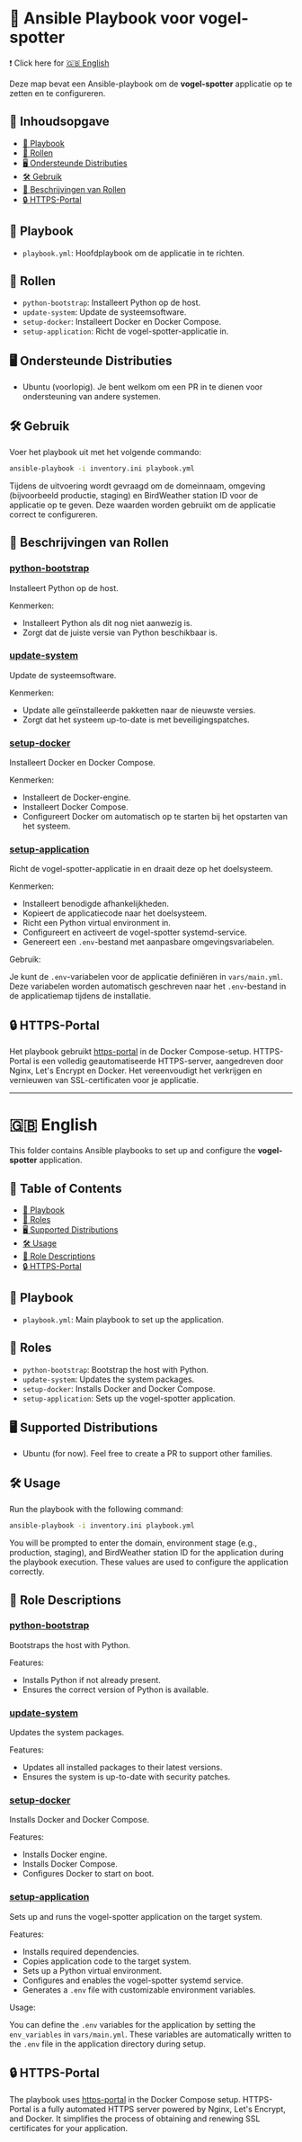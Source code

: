 # 🦜 Ansible Playbook voor vogel-spotter

❗ Click here for [🇬🇧 English](#-english)

Deze map bevat een Ansible-playbook om de **vogel-spotter** applicatie op te zetten en te configureren.

## 📑 Inhoudsopgave

- [📘 Playbook](#-playbook)
- [📂 Rollen](#-rollen)
- [🖥️ Ondersteunde Distributies](#%EF%B8%8F-ondersteunde-distributies)
- [🛠️ Gebruik](#%EF%B8%8F-gebruik)
- [📜 Beschrijvingen van Rollen](#-beschrijvingen-van-rollen)
- [🔒 HTTPS-Portal](#-https-portal)

## 📘 Playbook

- `playbook.yml`: Hoofdplaybook om de applicatie in te richten.

## 📂 Rollen

- `python-bootstrap`: Installeert Python op de host.
- `update-system`: Update de systeemsoftware.
- `setup-docker`: Installeert Docker en Docker Compose.
- `setup-application`: Richt de vogel-spotter-applicatie in.

## 🖥️ Ondersteunde Distributies

- Ubuntu (voorlopig). Je bent welkom om een PR in te dienen voor ondersteuning van andere systemen.

## 🛠️ Gebruik

Voer het playbook uit met het volgende commando:

```bash
ansible-playbook -i inventory.ini playbook.yml
```

Tijdens de uitvoering wordt gevraagd om de domeinnaam, omgeving (bijvoorbeeld productie, staging) en BirdWeather station ID voor de applicatie op te geven. Deze waarden worden gebruikt om de applicatie correct te configureren.

## 📜 Beschrijvingen van Rollen

### [python-bootstrap](roles/python-bootstrap)

Installeert Python op de host.

Kenmerken:

- Installeert Python als dit nog niet aanwezig is.
- Zorgt dat de juiste versie van Python beschikbaar is.

### [update-system](roles/update-system)

Update de systeemsoftware.

Kenmerken:

- Update alle geïnstalleerde pakketten naar de nieuwste versies.
- Zorgt dat het systeem up-to-date is met beveiligingspatches.

### [setup-docker](roles/setup-docker)

Installeert Docker en Docker Compose.

Kenmerken:

- Installeert de Docker-engine.
- Installeert Docker Compose.
- Configureert Docker om automatisch op te starten bij het opstarten van het systeem.

### [setup-application](roles/setup-application)

Richt de vogel-spotter-applicatie in en draait deze op het doelsysteem.

Kenmerken:

- Installeert benodigde afhankelijkheden.
- Kopieert de applicatiecode naar het doelsysteem.
- Richt een Python virtual environment in.
- Configureert en activeert de vogel-spotter systemd-service.
- Genereert een `.env`-bestand met aanpasbare omgevingsvariabelen.

Gebruik:

Je kunt de `.env`-variabelen voor de applicatie definiëren in `vars/main.yml`. Deze variabelen worden automatisch geschreven naar het `.env`-bestand in de applicatiemap tijdens de installatie.

## 🔒 HTTPS-Portal

Het playbook gebruikt [https-portal](https://github.com/SteveLTN/https-portal) in de Docker Compose-setup. HTTPS-Portal is een volledig geautomatiseerde HTTPS-server, aangedreven door Nginx, Let's Encrypt en Docker. Het vereenvoudigt het verkrijgen en vernieuwen van SSL-certificaten voor je applicatie.

---

# 🇬🇧 English

This folder contains Ansible playbooks to set up and configure the **vogel-spotter** application.

## 📑 Table of Contents

- [📗 Playbook](#-playbook-1)
- [📂 Roles](#-roles)
- [🖥️ Supported Distributions](#%EF%B8%8F-supported-distributions)
- [🛠️ Usage](#%EF%B8%8F-usage)
- [📜 Role Descriptions](#-role-descriptions)
- [🔒 HTTPS-Portal](#-https-portal-1)

## 📗 Playbook

- `playbook.yml`: Main playbook to set up the application.

## 📂 Roles

- `python-bootstrap`: Bootstrap the host with Python.
- `update-system`: Updates the system packages.
- `setup-docker`: Installs Docker and Docker Compose.
- `setup-application`: Sets up the vogel-spotter application.

## 🖥️ Supported Distributions

- Ubuntu (for now). Feel free to create a PR to support other families.

## 🛠️ Usage

Run the playbook with the following command:

```bash
ansible-playbook -i inventory.ini playbook.yml
```

You will be prompted to enter the domain, environment stage (e.g., production, staging), and BirdWeather station ID for the application during the playbook execution. These values are used to configure the application correctly.

## 📜 Role Descriptions

### [python-bootstrap](roles/python-bootstrap)

Bootstraps the host with Python.

Features:

- Installs Python if not already present.
- Ensures the correct version of Python is available.

### [update-system](roles/update-system)

Updates the system packages.

Features:

- Updates all installed packages to their latest versions.
- Ensures the system is up-to-date with security patches.

### [setup-docker](roles/setup-docker)

Installs Docker and Docker Compose.

Features:

- Installs Docker engine.
- Installs Docker Compose.
- Configures Docker to start on boot.

### [setup-application](roles/setup-application)

Sets up and runs the vogel-spotter application on the target system.

Features:

- Installs required dependencies.
- Copies application code to the target system.
- Sets up a Python virtual environment.
- Configures and enables the vogel-spotter systemd service.
- Generates a `.env` file with customizable environment variables.

Usage:

You can define the `.env` variables for the application by setting the `env_variables` in `vars/main.yml`. These variables are automatically written to the `.env` file in the application directory during setup.

## 🔒 HTTPS-Portal

The playbook uses [https-portal](https://github.com/SteveLTN/https-portal) in the Docker Compose setup. HTTPS-Portal is a fully automated HTTPS server powered by Nginx, Let's Encrypt, and Docker. It simplifies the process of obtaining and renewing SSL certificates for your application.
